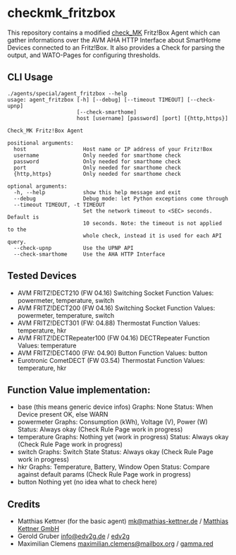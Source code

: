 # checkmk_fritzbox
This repository contains a modified [check_MK](https://mathias-kettner.com/) Fritz!Box Agent which can gather informations over the AVM AHA HTTP Interface about SmartHome Devices connected to an Fritz!Box.
It also provides a Check for parsing the output, and WATO-Pages for configuring thresholds.

## CLI Usage
```
./agents/special/agent_fritzbox --help
usage: agent_fritzbox [-h] [--debug] [--timeout TIMEOUT] [--check-upnp]
                      [--check-smarthome]
                      host [username] [password] [port] [{http,https}]

Check_MK Fritz!Box Agent

positional arguments:
  host                  Host name or IP address of your Fritz!Box
  username              Only needed for smarthome check
  password              Only needed for smarthome check
  port                  Only needed for smarthome check
  {http,https}          Only needed for smarthome check

optional arguments:
  -h, --help            show this help message and exit
  --debug               Debug mode: let Python exceptions come through
  --timeout TIMEOUT, -t TIMEOUT
                        Set the network timeout to <SEC> seconds. Default is
                        10 seconds. Note: the timeout is not applied to the
                        whole check, instead it is used for each API query.
  --check-upnp          Use the UPNP API
  --check-smarthome     Use the AHA HTTP Interface
```

## Tested Devices
* AVM FRITZ!DECT210 (FW 04.16)
  Switching Socket
  Function Values: powermeter, temperature, switch
* AVM FRITZ!DECT200 (FW 04.16)
  Switching Socket
  Function Values: powermeter, temperature, switch
* AVM FRITZ!DECT301 (FW: 04.88)
  Thermostat
  Function Values: temperature, hkr
* AVM FRITZ!DECTRepeater100 (FW 04.16)
  DECTRepeater
  Function Values: temperature
* AVM FRITZ!DECT400 (FW: 04.90)
  Button
  Function Values: button
* Eurotronic CometDECT (FW 03.54)
  Thermostat
  Function Values: temperature, hkr

## Function Value implementation:
* base (this means generic device infos)
  Graphs: None
  Status: When Device present OK, else WARN
* powermeter
  Graphs: Consumption (kWh), Voltage (V), Power (W)
  Status: Always okay (Check Rule Page work in progress)
* temperature
  Graphs: Nothing yet (work in progress)
  Status: Always okay (Check Rule Page work in progress)
* switch
  Graphs: Switch State
  Status: Always okay (Check Rule Page work in progress)
* hkr
  Graphs: Temperature, Battery, Window Open
  Status: Compare against default params (Check Rule Page work in progress)
* button
  Nothing yet (no idea what to check here)

## Credits
* Matthias Kettner (for the basic agent) <mk@mathias-kettner.de> / [Matthias Kettner GmbH](https://mathias-kettner.com/)
* Gerold Gruber <info@edv2g.de> / [edv2g](https://edv2g.de/)
* Maximilian Clemens <maximilian.clemens@mailbox.org> / [gamma.red](https://gamma.red/)